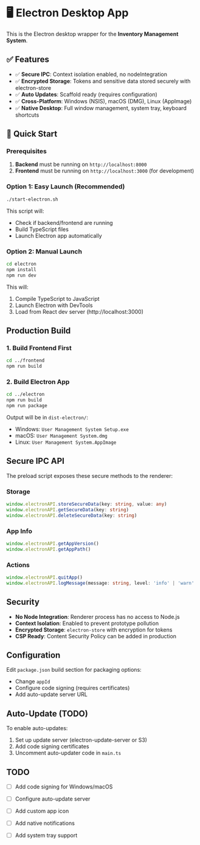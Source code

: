 # 🖥️ Electron Desktop App

This is the Electron desktop wrapper for the **Inventory Management System**.

## ✅ Features

- ✅ **Secure IPC**: Context isolation enabled, no nodeIntegration
- ✅ **Encrypted Storage**: Tokens and sensitive data stored securely with electron-store
- ✅ **Auto Updates**: Scaffold ready (requires configuration)
- ✅ **Cross-Platform**: Windows (NSIS), macOS (DMG), Linux (AppImage)
- ✅ **Native Desktop**: Full window management, system tray, keyboard shortcuts

## 🚀 Quick Start

### Prerequisites

1. **Backend** must be running on `http://localhost:8000`
2. **Frontend** must be running on `http://localhost:3000` (for development)

### Option 1: Easy Launch (Recommended)

```bash
./start-electron.sh
```

This script will:
- Check if backend/frontend are running
- Build TypeScript files
- Launch Electron app automatically

### Option 2: Manual Launch

```bash
cd electron
npm install
npm run dev
```

This will:
1. Compile TypeScript to JavaScript
2. Launch Electron with DevTools
3. Load from React dev server (http://localhost:3000)

## Production Build

### 1. Build Frontend First

```bash
cd ../frontend
npm run build
```

### 2. Build Electron App

```bash
cd ../electron
npm run build
npm run package
```

Output will be in `dist-electron/`:
- Windows: `User Management System Setup.exe`
- macOS: `User Management System.dmg`
- Linux: `User Management System.AppImage`

## Secure IPC API

The preload script exposes these secure methods to the renderer:

### Storage
```typescript
window.electronAPI.storeSecureData(key: string, value: any)
window.electronAPI.getSecureData(key: string)
window.electronAPI.deleteSecureData(key: string)
```

### App Info
```typescript
window.electronAPI.getAppVersion()
window.electronAPI.getAppPath()
```

### Actions
```typescript
window.electronAPI.quitApp()
window.electronAPI.logMessage(message: string, level: 'info' | 'warn' | 'error')
```

## Security

- **No Node Integration**: Renderer process has no access to Node.js
- **Context Isolation**: Enabled to prevent prototype pollution
- **Encrypted Storage**: `electron-store` with encryption for tokens
- **CSP Ready**: Content Security Policy can be added in production

## Configuration

Edit `package.json` build section for packaging options:
- Change `appId`
- Configure code signing (requires certificates)
- Add auto-update server URL

## Auto-Update (TODO)

To enable auto-updates:
1. Set up update server (electron-update-server or S3)
2. Add code signing certificates
3. Uncomment auto-updater code in `main.ts`

## TODO

- [ ] Add code signing for Windows/macOS
- [ ] Configure auto-update server
- [ ] Add custom app icon
- [ ] Add native notifications
- [ ] Add system tray support


